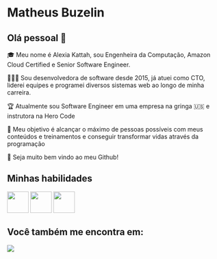 # Matheus Buzelin

## Olá pessoal 👋
🎓 Meu nome é Alexia Kattah, sou Engenheira da Computação, Amazon Cloud Certified e Senior Software Engineer.

👩🏻‍💻 Sou desenvolvedora de software desde 2015, já atuei como CTO, liderei equipes e programei diversos sistemas web ao longo de minha carreira.

🏆 Atualmente sou Software Engineer em uma empresa na gringa 🇺🇸 e instrutora na Hero Code

🎯 Meu objetivo é alcançar o máximo de pessoas possíveis com meus conteúdos e treinamentos e conseguir transformar vidas através da programação

💜 Seja muito bem vindo ao meu Github!

## Minhas habilidades
<div display="inline">

<img width="50" height="50" src="https://github.com/user-attachments/assets/9a62d82b-382a-410b-a8dd-7c754214f204"/>
<img width="50" height="50" src="https://github.com/user-attachments/assets/002d10b5-8af4-4fe6-9529-0f76831f813d"/>
<img width="50" height="50" src="https://github.com/user-attachments/assets/79456ab3-5dbb-4877-8a35-b97d5d554924"/>

## Você também me encontra em:
<a href="https://www.linkedin.com/in/matheus-buzelin-962a1515a/">
<img src="https://github.com/user-attachments/assets/79456ab3-5dbb-4877-8a35-b97d5d554924"/>
</a>
